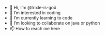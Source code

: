 - 👋 Hi, I’m @trixle-is-god
- 👀 I’m interested in coding
- 🌱 I’m currently learning to code
- 💞️ I’m looking to collaborate on java or python
- 📫 How to reach me here

<!---
